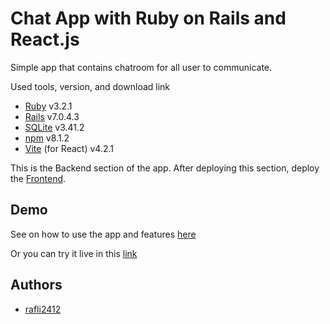 
# Chat App with Ruby on Rails and React.js

Simple app that contains chatroom for all user to communicate.

Used tools, version, and download link
- [Ruby](https://www.ruby-lang.org/en/downloads/) v3.2.1
- [Rails](https://guides.rubyonrails.org/getting_started.html) v7.0.4.3
- [SQLite](https://www.sqlite.org/download.html) v3.41.2
- [npm](https://docs.npmjs.com/downloading-and-installing-node-js-and-npm) v8.1.2
- [Vite](https://vitejs.dev/guide/) (for React) v4.2.1

This is the Backend section of the app. After deploying this section, deploy the [Frontend](https://github.com/rafli2412/ChatAppRubyReactBackend).



## Demo

See on how to use the app and features [here](https://drive.google.com/file/d/1BuGDDRhHhl-jbfYjCc79WLTXkv6IbT8d/view?usp=share_link)

Or you can try it live in this [link](https://harmonious-peony-01a0c9.netlify.app/)


## Authors

- [rafli2412](https://www.github.com/rafli2412)

